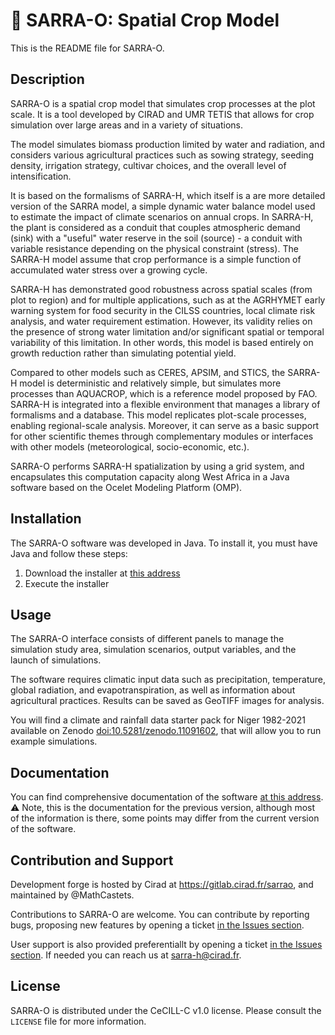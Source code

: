 # 🌿 SARRA-O: Spatial Crop Model

This is the README file for SARRA-O.

## Description

SARRA-O is a spatial crop model that simulates crop processes at the plot scale. It is a tool developed by CIRAD and UMR TETIS that allows for crop simulation over large areas and in a variety of situations.

The model simulates biomass production limited by water and radiation, and considers various agricultural practices such as sowing strategy, seeding density, irrigation strategy, cultivar choices, and the overall level of intensification.

It is based on the formalisms of SARRA-H, which itself is a are more detailed version of the SARRA model, a simple dynamic water balance model used to estimate the impact of climate scenarios on annual crops. In SARRA-H, the plant is considered as a conduit that couples atmospheric demand (sink) with a "useful" water reserve in the soil (source) - a conduit with variable resistance depending on the physical constraint (stress). The SARRA-H model assume that crop performance is a simple function of accumulated water stress over a growing cycle.

SARRA-H has demonstrated good robustness across spatial scales (from plot to region) and for multiple applications, such as at the AGRHYMET early warning system for food security in the CILSS countries, local climate risk analysis, and water requirement estimation. However, its validity relies on the presence of strong water limitation and/or significant spatial or temporal variability of this limitation. In other words, this model is based entirely on growth reduction rather than simulating potential yield.

Compared to other models such as CERES, APSIM, and STICS, the SARRA-H model is deterministic and relatively simple, but simulates more processes than AQUACROP, which is a reference model proposed by FAO. SARRA-H is integrated into a flexible environment that manages a library of formalisms and a database. This model replicates plot-scale processes, enabling regional-scale analysis. Moreover, it can serve as a basic support for other scientific themes through complementary modules or interfaces with other models (meteorological, socio-economic, etc.).

SARRA-O performs SARRA-H spatialization by using a grid system, and encapsulates this computation capacity along West Africa in a Java software based on the Ocelet Modeling Platform (OMP).

## Installation

The SARRA-O software was developed in Java. To install it, you must have Java and follow these steps:

1. Download the installer at [this address](http://sarra-h.teledetection.fr/wp-content/SARRA-O_v1.11_hotfix_20230331_setup.exe)
2. Execute the installer

## Usage

The SARRA-O interface consists of different panels to manage the simulation study area, simulation scenarios, output variables, and the launch of simulations.

The software requires climatic input data such as precipitation, temperature, global radiation, and evapotranspiration, as well as information about agricultural practices. Results can be saved as GeoTIFF images for analysis.

You will find a climate and rainfall data starter pack for Niger 1982-2021 available on Zenodo [doi:10.5281/zenodo.11091602](https://zenodo.org/doi/10.5281/zenodo.11091602), that will allow you to run example simulations.

## Documentation

You can find comprehensive documentation of the software [at this address](https://github.com/SARRA-cropmodels/SARRA-O/blob/main/docs/Petit_manuel_SARRA-O_V7.pdf). ⚠️ Note, this is the documentation for the previous version, although most of the information is there, some points may differ from the current version of the software.

## Contribution and Support

Development forge is hosted by Cirad at https://gitlab.cirad.fr/sarrao, and maintained by @MathCastets.

Contributions to SARRA-O are welcome. You can contribute by reporting bugs, proposing new features by opening a ticket [in the Issues section](https://github.com/SARRA-cropmodels/SARRA-O/issues).

User support is also provided preferentiallt by opening a ticket [in the Issues section](https://github.com/SARRA-cropmodels/SARRA-O/issues). If needed you can reach us at sarra-h@cirad.fr. 

## License

SARRA-O is distributed under the CeCILL-C v1.0 license. Please consult the `LICENSE` file for more information.
